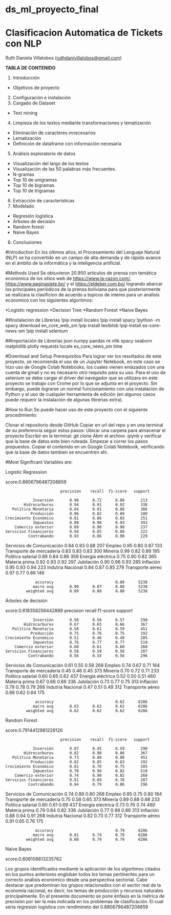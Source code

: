 # ds_ml_proyecto_final

# Clasificacion Automatica de Tickets con NLP

Ruth Daniela Villalobos (ruthdanivillalobos@gmail.com)

**TABLA DE CONTENIDO**
1. Introducción 
  - Objetivos de proyecto
2. Configuración e instalación
3. Cargado de Dataset
  - Text mining
4. Limpieza de los textos mediante transformaciones y lematización
  - Eliminación de caracteres innecesarios
  - Lematización
  - Definición de dataframe con información necesaria
5. Análisis exploratorio de datos
  - Visualización del largo de los textos
  - Visualización de las 50 palabras más frecuentes.
  - N-gramas
  - Top 10 de unigramas
  - Top 10 de bigramas
  - Top 10 de trigramas
6. Extracción de características
7. Modelado
  - Regresión logística
  - Árboles de decisión
  - Random forest
  - Naive Bayes
8. Conclusiones

#Introduction
En los últimos años, el Procesamiento del Lenguaje Natural (NLP) se ha convertido en un campo de alta demanda y de rápido avance en el ámbito de la informática y la inteligencia artificial.

#Methods Used
 Se obtuvieron 20.950 artículos de prensa con temática económica de los sitios web de https://www.la-razon.com/, https://www.paginasiete.bo/ y el https://eldeber.com.bo/  logrando abarcar los principales periódicos de la prensa boliviana para que posteriormente se realizara la clasificion de acuerdo a topicos de interes para un analisis economico con los siguientes algoritmos:

*Logistic regression
*Decision Tree
*Random Forest
*Naive Bayes

##Instalacion de Librerias
!pip install locales
!pip install spacy
!python -m spacy download en_core_web_sm
!pip install textblob
!pip install es-core-news-sm
!pip install selenium

##Importación de Librerias
json
numpy
pandas
re
nltk
spacy
seaborn
matplotlib
plotly
requests
locale
es_core_news_sm
time

#Download and Setup
Prerequisitos
Para lograr ver los resultados de este proyecto, se recomienda el uso de un Jupyter Notebook, en este caso se hizo uso de Google Colab Notebooks, los cuales vienen enlazados con una cuenta de gmail y no es necesario otro requisito para su uso.
Para el uso de selenium se debe cargar el driver del navegador que se utilizara en este proyecto se trabajo con Crome por lo que se adjunta en el proyecto.
Sin embargo, puede lograrse un normal funcionamiento con una instalación de Python y el uso de cualquier herramienta de edición (en algunos casos puede requerir la instalación de algunas librerias extra).

#How to Run
Se puede hacer uso de este proyecto con el siguiente procedimiento:

Clonar el repositorio desde GitHub
Copiar en url del repo y en una terminal de su preferencia seguir estos pasos:
Ubicar una carpeta para almacenar el proyecto
Escribir en la terminal: git clone
Abrir el archivo .ipynb y verificar que la base de datos este bien ruteada.
Empezar a correr los pasos propuestos.
Copiar el contenido en un Google Colab Notebook, verificando que la base de datos tambien se encuentren ahi.


#Most Significant Variables are:

Logistic Regression

score:0.8806796487208859

							precision    recall  f1-score   support

                Inversión       0.90      0.72      0.80       213
            Hidrocarburos       0.94      0.91      0.92       338
       Política Monetaria       0.84      0.91      0.88       386
               Producción       0.96      0.82      0.89       180
    Crecimiento Económico       0.81      0.86      0.83       251
                Impuestos       0.88      0.98      0.93       393
        Comercio exterior       0.89      0.90      0.90       237
    Servicios Financieros       0.94      0.85      0.89       222
              Contrabando       0.93      0.86      0.90       229
Servicios de Comunicación       0.84      0.93      0.88       207
                   Empleo       0.95      0.80      0.87       133
 Transporte de mercadería       0.83      0.83      0.83       300
                  Minería       0.99      0.82      0.89       195
        Política salarial       0.89      0.84      0.86       359
        Energía eléctrica       0.75      0.90      0.82       365
            Materia prima       0.92      0.93      0.92       297
               Jubilación       0.90      0.96      0.93       285
                Inflación       0.95      0.93      0.94       223
        Indutria Nacional       0.84      0.87      0.85       279
         Transporte aéreo       0.97      0.77      0.86       146

                 accuracy                           0.88      5238
                macro avg       0.90      0.87      0.88      5238
             weighted avg       0.89      0.88      0.88      5238
			 
Árboles de decisión
			 
score:0.618358256442889
							precision    recall  f1-score   support

                Inversión       0.58      0.56      0.57       290
            Hidrocarburos       0.67      0.65      0.66       367
       Política Monetaria       0.58      0.61      0.59       451
               Producción       0.75      0.76      0.75       192
    Crecimiento Económico       0.51      0.46      0.49       285
                Impuestos       0.76      0.77      0.77       519
        Comercio exterior       0.60      0.61      0.60       260
    Servicios Financieros       0.58      0.59      0.58       287
              Contrabando       0.56      0.55      0.56       296
Servicios de Comunicación       0.61      0.55      0.58       268
                   Empleo       0.74      0.67      0.71       164
 Transporte de mercadería       0.45      0.46      0.45       373
                  Minería       0.70      0.72      0.71       233
        Política salarial       0.60      0.65      0.62       437
        Energía eléctrica       0.52      0.50      0.51       460
            Materia prima       0.67      0.66      0.66       336
               Jubilación       0.73      0.77      0.75       313
                Inflación       0.79      0.78      0.79       268
        Indutria Nacional       0.47      0.51      0.49       312
         Transporte aéreo       0.66      0.62      0.64       175

                 accuracy                           0.62      6286
                macro avg       0.63      0.62      0.62      6286
             weighted avg       0.62      0.62      0.62      6286
			 
Random Forest

score:0.7914412981228126

							precision    recall  f1-score   support

                Inversión       0.87      0.45      0.59       290
            Hidrocarburos       0.82      0.90      0.86       367
       Política Monetaria       0.73      0.88      0.80       451
               Producción       0.82      0.85      0.83       192
    Crecimiento Económico       0.81      0.70      0.75       285
                Impuestos       0.70      0.98      0.82       519
        Comercio exterior       0.74      0.90      0.82       260
    Servicios Financieros       0.91      0.69      0.78       287
              Contrabando       0.94      0.79      0.86       296
Servicios de Comunicación       0.74      0.88      0.80       268
                   Empleo       0.85      0.75      0.80       164
 Transporte de mercadería       0.75      0.58      0.65       373
                  Minería       0.89      0.88      0.88       233
        Política salarial       0.80      0.61      0.69       437
        Energía eléctrica       0.73      0.76      0.74       460
            Materia prima       0.79      0.84      0.82       336
               Jubilación       0.77      0.98      0.86       313
                Inflación       0.88      0.94      0.91       268
        Indutria Nacional       0.82      0.73      0.77       312
         Transporte aéreo       0.91      0.65      0.76       175

                 accuracy                           0.79      6286
                macro avg       0.81      0.79      0.79      6286
             weighted avg       0.80      0.79      0.79      6286
			 
Naive Bayes

score:0.606108813235762

Los grupos identificados mediante la aplicación de los algoritmos citados en los puntos anteriores engloban todos los temas pertinentes para un correcto análisis económico desde una perspectiva sectorial. Cabe destacar que predominan los grupos relacionados con el sector real de la economía nacional, es decir, los temas de producción y recursos naturales principalmente.
En el presente documento se pone énfasis en la métrica de precisión por ser la más indicada en los problemas de clasificación. 
El cual seria regresion logistica con rendimineto del 0.8806796487208859

